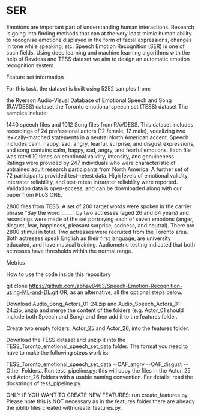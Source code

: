# SER
Emotions are important part of understanding human interactions. Research is going into finding methods that can at the very least mimic human ability to recognise emotions displayed in the form of facial expressions, changes in tone while speaking, etc. Speech Emotion Recognition (SER) is one of such fields. Using deep learning and machine learning algorithms with the help of Ravdess and TESS dataset we aim to design an automatic emotion recognition system.

Feature set information

For this task, the dataset is built using 5252 samples from:

the Ryerson Audio-Visual Database of Emotional Speech and Song (RAVDESS) dataset
the Toronto emotional speech set (TESS) dataset
The samples include:

1440 speech files and 1012 Song files from RAVDESS. This dataset includes recordings of 24 professional actors (12 female, 12 male), vocalizing two lexically-matched statements in a neutral North American accent. Speech includes calm, happy, sad, angry, fearful, surprise, and disgust expressions, and song contains calm, happy, sad, angry, and fearful emotions. Each file was rated 10 times on emotional validity, intensity, and genuineness. Ratings were provided by 247 individuals who were characteristic of untrained adult research participants from North America. A further set of 72 participants provided test-retest data. High levels of emotional validity, interrater reliability, and test-retest intrarater reliability were reported. Validation data is open-access, and can be downloaded along with our paper from PLoS ONE.

2800 files from TESS. A set of 200 target words were spoken in the carrier phrase "Say the word _____' by two actresses (aged 26 and 64 years) and recordings were made of the set portraying each of seven emotions (anger, disgust, fear, happiness, pleasant surprise, sadness, and neutral). There are 2800 stimuli in total. Two actresses were recruited from the Toronto area. Both actresses speak English as their first language, are university educated, and have musical training. Audiometric testing indicated that both actresses have thresholds within the normal range.

Metrics

How to use the code inside this repository

git clone https://github.com/abhay8463/Speech-Emotion-Recognition-using-ML-and-DL.git  OR, as an alternative, all the optional steps below.

Download Audio_Song_Actors_01-24.zip and Audio_Speech_Actors_01-24.zip, unzip and merge the content of the folders (e.g. Actor_01 should include both Speech and Song) and then add it to the features folder.

Create two empty folders, Actor_25 and Actor_26, into the features folder.

Download the TESS dataset and unzip it into the TESS_Toronto_emotional_speech_set_data folder. The format you need to have to make the following steps work is:

TESS_Toronto_emotional_speech_set_data
--OAF_angry
--OAF_disgust
--Other Folders..
Run tess_pipeline.py: this will copy the files in the Actor_25 and Actor_26 folders with a usable naming convention. For details, read the docstrings of tess_pipeline.py.

ONLY IF YOU WANT TO CREATE NEW FEATURES: run create_features.py. Please note this is NOT necessary as in the features folder there are already the joblib files created with create_features.py.

